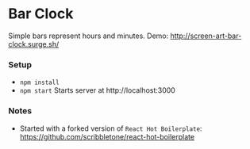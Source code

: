 Bar Clock
=====================

Simple bars represent hours and minutes.
Demo: http://screen-art-bar-clock.surge.sh/

### Setup
- `npm install`
- `npm start` Starts server at http://localhost:3000


### Notes
- Started with a forked version of `React Hot Boilerplate`: https://github.com/scribbletone/react-hot-boilerplate
